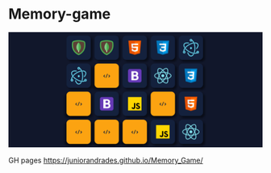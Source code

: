 # Memory-game

<img src="assets/images/memory-game.png">

GH pages
https://juniorandrades.github.io/Memory_Game/ 
